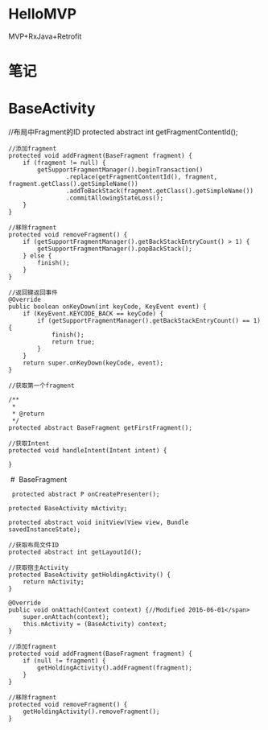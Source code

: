 # HelloMVP
MVP+RxJava+Retrofit

# 笔记

# BaseActivity

//布局中Fragment的ID
    protected abstract int getFragmentContentId();

    //添加fragment
    protected void addFragment(BaseFragment fragment) {
        if (fragment != null) {
            getSupportFragmentManager().beginTransaction()
                    .replace(getFragmentContentId(), fragment, fragment.getClass().getSimpleName())
                    .addToBackStack(fragment.getClass().getSimpleName())
                    .commitAllowingStateLoss();
        }
    }

    //移除fragment
    protected void removeFragment() {
        if (getSupportFragmentManager().getBackStackEntryCount() > 1) {
            getSupportFragmentManager().popBackStack();
        } else {
            finish();
        }
    }

    //返回键返回事件
    @Override
    public boolean onKeyDown(int keyCode, KeyEvent event) {
        if (KeyEvent.KEYCODE_BACK == keyCode) {
            if (getSupportFragmentManager().getBackStackEntryCount() == 1) {
                finish();
                return true;
            }
        }
        return super.onKeyDown(keyCode, event);
    }

    //获取第一个fragment

    /**
     *
     * @return
     */
    protected abstract BaseFragment getFirstFragment();

    //获取Intent
    protected void handleIntent(Intent intent) {

    }
    
    
  #  BaseFragment
    
    
     protected abstract P onCreatePresenter();

    protected BaseActivity mActivity;

    protected abstract void initView(View view, Bundle savedInstanceState);

    //获取布局文件ID
    protected abstract int getLayoutId();

    //获取宿主Activity
    protected BaseActivity getHoldingActivity() {
        return mActivity;
    }

    @Override
    public void onAttach(Context context) {//Modified 2016-06-01</span>
        super.onAttach(context);
        this.mActivity = (BaseActivity) context;
    }

    //添加fragment
    protected void addFragment(BaseFragment fragment) {
        if (null != fragment) {
            getHoldingActivity().addFragment(fragment);
        }
    }

    //移除fragment
    protected void removeFragment() {
        getHoldingActivity().removeFragment();
    }

